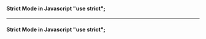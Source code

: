#### Strict Mode in Javascript "use strict";

---------------------------

#### Strict Mode in Javascript "use strict";
